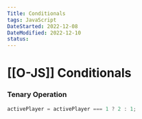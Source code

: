 ```yaml
---
Title: Conditionals
tags: JavaScript
DateStarted: 2022-12-08 
DateModified: 2022-12-10
status:
---
```

# [[O-JS]] Conditionals
### Tenary Operation

```js
activePlayer = activePlayer === 1 ? 2 : 1;
```
